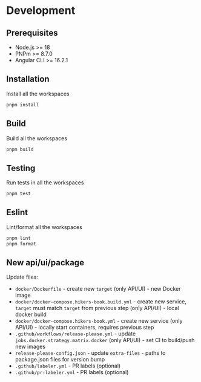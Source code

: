 # Development

## Prerequisites

- Node.js >= 18
- PNPm >= 8.7.0
- Angular CLI >= 16.2.1

## Installation

Install all the workspaces

```sh
pnpm install
```

## Build

Build all the workspaces

```sh
pnpm build
```

## Testing

Run tests in all the workspaces

```sh
pnpm test
```

## Eslint

Lint/format all the workspaces

```sh
pnpm lint
pnpm format
```

## New api/ui/package

Update files:

- `docker/Dockerfile` - create new `target` (only API/UI) - new Docker image
- `docker/docker-compose.hikers-book.build.yml` - create new service, `target` must match `target` from previous step (only API/UI) - local docker build
- `docker/docker-compose.hikers-book.yml` - create new service (only API/UI) - locally start containers, requires previous step
- `.github/workflows/release-please.yml` - update `jobs.docker.strategy.matrix.docker` (only API/UI) - set CI to build/push new images
- `release-please-config.json` - update `extra-files` - paths to package.json files for version bump
- `.github/labeler.yml` - PR labels (optional)
- `.github/pr-labeler.yml` - PR labels (optional)

